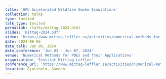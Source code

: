 ```yaml
---
title: 'GPU Accelerated Wildfire Smoke Simulations'
collection: talks
type: Invited
talk_type: Invited
permalink: /talks/mittag-2024.html
slides: 'mittag-2024.pdf'
video: 'https://www.mittag-leffler.se/activities/numerical-methods-for-pdes-and-their-applications-2/'
date: 2024-06-06
date_talk: Jun 06, 2024
date_conference: 'Jun 03 - Jun 07, 2024'
venue: 'Numerical Methods for PDEs and their Applications'
organization: 'Institut Mittlag-Leffler'
conference_url: 'https://www.mittag-leffler.se/activities/numerical-methods-for-pdes-and-their-applications-2/'
location: Djursholm, Sweden
---
```

